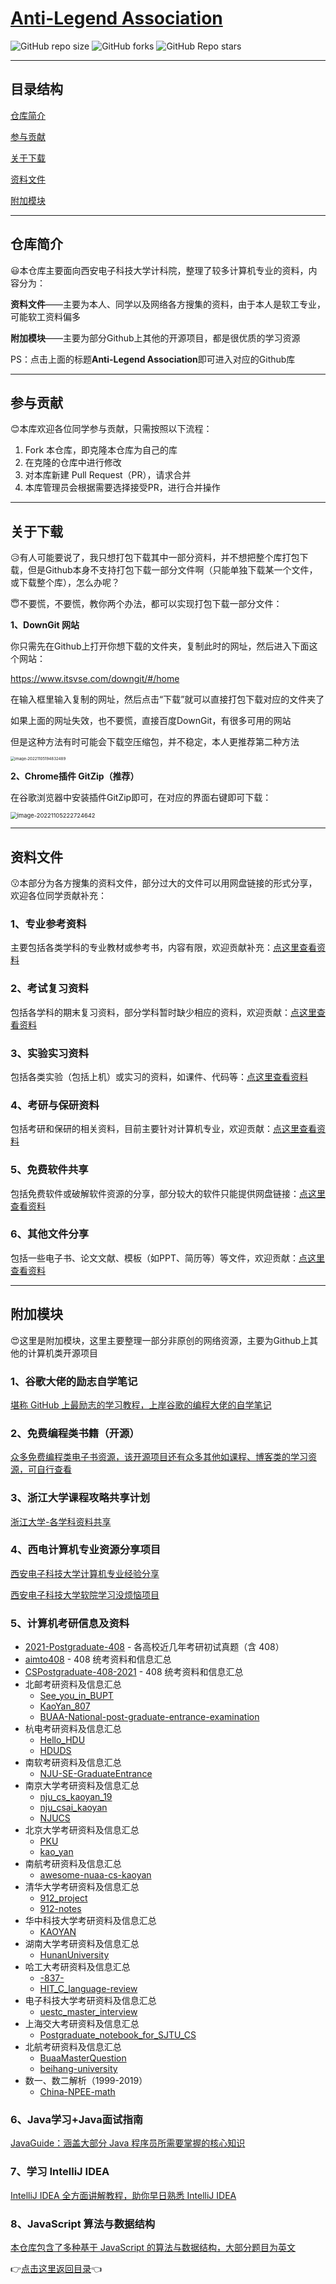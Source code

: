 # [Anti-Legend Association](https://github.com/GageRain/XDU-CS-Resources)

 ![GitHub repo size](https://img.shields.io/github/repo-size/GageRain/XDU-CS-Resources)			![GitHub forks](https://img.shields.io/github/forks/GageRain/XDU-CS-Resources?style=social)			![GitHub Repo stars](https://img.shields.io/github/stars/GageRain/XDU-CS-Resources?style=social)

---

## **目录结构**

[仓库简介](#仓库简介)

[参与贡献](#参与贡献)

[关于下载](#关于下载)

[资料文件](#资料文件)

[附加模块](#附加模块)

---

## 仓库简介

:smiley:本仓库主要面向西安电子科技大学计科院，整理了较多计算机专业的资料，内容分为：

**资料文件**——主要为本人、同学以及网络各方搜集的资料，由于本人是软工专业，可能软工资料偏多

**附加模块**——主要为部分Github上其他的开源项目，都是很优质的学习资源

PS：点击上面的标题**Anti-Legend Association**即可进入对应的Github库

---

## 参与贡献

:blush:本库欢迎各位同学参与贡献，只需按照以下流程：

1. Fork 本仓库，即克隆本仓库为自己的库
2. 在克隆的仓库中进行修改
3. 对本库新建 Pull Request（PR），请求合并
4. 本库管理员会根据需要选择接受PR，进行合并操作

---

## 关于下载

:disappointed_relieved:有人可能要说了，我只想打包下载其中一部分资料，并不想把整个库打包下载，但是Github本身不支持打包下载一部分文件啊（只能单独下载某一个文件，或下载整个库），怎么办呢？

:innocent:不要慌，不要慌，教你两个办法，都可以实现打包下载一部分文件：

**1、DownGit 网站**

你只需先在Github上打开你想下载的文件夹，复制此时的网址，然后进入下面这个网站：

https://www.itsvse.com/downgit/#/home

在输入框里输入复制的网址，然后点击“下载”就可以直接打包下载对应的文件夹了

如果上面的网址失效，也不要慌，直接百度DownGit，有很多可用的网站

但是这种方法有时可能会下载空压缩包，并不稳定，本人更推荐第二种方法

<img src="https://my-typora-image-host.oss-cn-hangzhou.aliyuncs.com//img/image-20221105194832489.png" alt="image-20221105194832489" style="zoom: 44%;" /> 

**2、Chrome插件 GitZip（推荐）** 

在谷歌浏览器中安装插件GitZip即可，在对应的界面右键即可下载：

<img src="https://my-typora-image-host.oss-cn-hangzhou.aliyuncs.com//img/image-20221105222724642.png" alt="image-20221105222724642" style="zoom: 67%;" /> 

---

## 资料文件

:kissing:本部分为各方搜集的资料文件，部分过大的文件可以用网盘链接的形式分享，欢迎各位同学贡献补充：

### 1、专业参考资料

主要包括各类学科的专业教材或参考书，内容有限，欢迎贡献补充：[点这里查看资料](https://github.com/GageRain/XDU-CS-Resources/tree/main/%E6%95%99%E6%9D%90%E4%B8%8E%E5%8F%82%E8%80%83%E8%B5%84%E6%96%99)

### 2、考试复习资料

包括各学科的期末复习资料，部分学科暂时缺少相应的资料，欢迎贡献：[点这里查看资料](https://github.com/GageRain/XDU-CS-Resources/tree/main/%E8%80%83%E8%AF%95%E5%A4%8D%E4%B9%A0%E8%B5%84%E6%96%99)

### 3、实验实习资料

包括各类实验（包括上机）或实习的资料，如课件、代码等：[点这里查看资料](https://github.com/GageRain/XDU-CS-Resources/tree/main/%E5%AE%9E%E9%AA%8C%E5%AE%9E%E4%B9%A0%E8%B5%84%E6%96%99)

### 4、考研与保研资料

包括考研和保研的相关资料，目前主要针对计算机专业，欢迎贡献：[点这里查看资料](https://github.com/GageRain/XDU-CS-Resources/tree/main/%E8%80%83%E7%A0%94%E4%B8%8E%E4%BF%9D%E7%A0%94)

### 5、免费软件共享

包括免费软件或破解软件资源的分享，部分较大的软件只能提供网盘链接：[点这里查看资料](https://github.com/GageRain/XDU-CS-Resources/tree/main/%E5%85%8D%E8%B4%B9%E8%BD%AF%E4%BB%B6%E5%85%B1%E4%BA%AB)

### 6、其他文件分享

包括一些电子书、论文文献、模板（如PPT、简历等）等文件，欢迎贡献：[点这里查看资料](https://github.com/GageRain/XDU-CS-Resources/tree/main/%E5%85%B6%E4%BB%96%E6%96%87%E4%BB%B6)

---

## 附加模块

:heart_eyes:这里是附加模块，这里主要整理一部分非原创的网络资源，主要为Github上其他的计算机类开源项目

### 1、谷歌大佬的励志自学笔记

[堪称 GitHub 上最励志的学习教程，上岸谷歌的编程大佬的自学笔记](https://github.com/jwasham/coding-interview-university/blob/main/translations/README-cn.md)

### 2、免费编程类书籍（开源）

[众多免费编程类电子书资源，该开源项目还有众多其他如课程、博客类的学习资源，可自行查看](https://github.com/EbookFoundation/free-programming-books/blob/main/books/free-programming-books-zh.md)

### 3、浙江大学课程攻略共享计划

[浙江大学-各学科资料共享](https://github.com/QSCTech/zju-icicles)

### 4、西电计算机专业资源分享项目

[西安电子科技大学计算机专业经验分享](https://github.com/baolintian/XDU_CS_Learning.git)

[西安电子科技大学软院学习没烦恼项目](https://github.com/LevickCG/Happy-SE-in-XDU.git)

### 5、计算机考研信息及资料

- [2021-Postgraduate-408](https://github.com/hao14293/2021-Postgraduate-408) - 各高校近几年考研初试真题（含 408）
- [aimto408](https://github.com/xiaolei565/aimto408) -  408 统考资料和信息汇总
- [CSPostgraduate-408-2021](https://github.com/KimYangOfCat/CSPostgraduate-408-2021) - 408 统考资料和信息汇总
- 北邮考研资料及信息汇总
  - [See_you_in_BUPT](https://github.com/ningzimu/See_you_in_BUPT) 
  - [KaoYan_807](https://github.com/ImportMengjie/KaoYan_807) 
  - [BUAA-National-post-graduate-entrance-examination](https://github.com/Rvien/BUAA-National-post-graduate-entrance-examination) 
- 杭电考研资料及信息汇总
  - [Hello_HDU](https://github.com/ztygalaxy/Hello_HDU) 
  - [HDUDS](https://github.com/lambdacat94/HDUDS) 
- 南软考研资料及信息汇总
  - [NJU-SE-GraduateEntrance](https://github.com/staresgroup/NJU-SE-GraduateEntrance)
- 南京大学考研资料及信息汇总
  - [nju_cs_kaoyan_19](https://github.com/ThyrixYang/nju_cs_kaoyan_19)
  - [nju_csai_kaoyan](https://github.com/nju-kaoyan/nju_csai_kaoyan)
  - [NJUCS](https://github.com/JackeyLea/NJUCS)
- 北京大学考研资料及信息汇总
  - [PKU](https://github.com/wenyiyi/PKU)
  - [kao_yan](https://github.com/sdmengxiangyu/kao_yan)
- 南航考研资料及信息汇总
  - [awesome-nuaa-cs-kaoyan](https://github.com/nuaa-cs-kaoyan/awesome-nuaa-cs-kaoyan)
- 清华大学考研资料及信息汇总
  - [912_project](https://github.com/stellarkey/912_project)
  - [912-notes](https://github.com/xUhEngwAng/912-notes)
- 华中科技大学考研资料及信息汇总
  - [KAOYAN](https://github.com/janglucky/KAOYAN)
- 湖南大学考研资料及信息汇总
  - [HunanUniversity](https://github.com/ZSCDumin/HunanUniversity)
- 哈工大考研资料及信息汇总
  - [-837-](https://github.com/guoJohnny/-837-)
  - [HIT_C_language-review](https://github.com/hakulamtta/HIT-C-language-review)
- 电子科技大学考研资料及信息汇总
  - [uestc_master_interview](https://github.com/Leslan/uestc_master_interview)
- 上海交大考研资料及信息汇总
  - [Postgraduate_notebook_for_SJTU_CS](https://github.com/zakiso/Postgraduate_notebook_for_SJTU_CS)
- 北航考研资料及信息汇总
  - [BuaaMasterQuestion](https://github.com/finlay-liu/BuaaMasterQuestion)
  - [beihang-university](https://github.com/chengyong1/beihang-university)
- 数一、数二解析（1999-2019）
  - [China-NPEE-math](https://github.com/fjh1997/China-NPEE-math)

### 6、Java学习+Java面试指南

[JavaGuide：涵盖大部分 Java 程序员所需要掌握的核心知识](https://javaguide.cn/)

### 7、学习 IntelliJ IDEA

[IntelliJ IDEA 全方面讲解教程，助你早日熟悉 IntelliJ IDEA](https://cdk8s.gitbook.io/github/)

### 8、JavaScript 算法与数据结构

[本仓库包含了多种基于 JavaScript 的算法与数据结构，大部分题目为英文](https://github.com/trekhleb/javascript-algorithms/blob/master/README.zh-CN.md)



:point_right:[点击这里返回目录](#目录结构):point_left:

